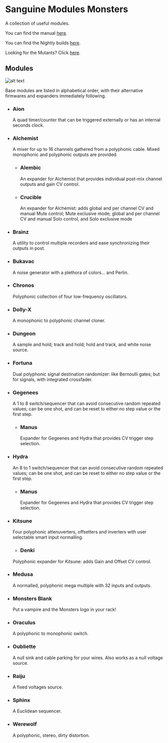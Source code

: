 # Sanguine Modules Monsters

A collection of useful modules.

You can find the manual [here](https://media.githubusercontent.com/media/Bloodbat/SanguineModulesManuals/refs/heads/main/monsters_manual.pdf).

You can find the Nightly builds [here](https://github.com/Bloodbat/SanguineMonsters/releases/tag/Nightly).

Looking for the Mutants? Click [here](https://github.com/Bloodbat/SanguineMutants).

## Modules

![alt text](pics/monster_modules.png)

Base modules are listed in alphabetical order, with their alternative firmwares and expanders immediately following.

- ### Aion

  A quad timer/counter that can be triggered externally or has an internal seconds clock.

- ### Alchemist

  A mixer for up to 16 channels gathered from a polyphonic cable. Mixed monophonic and polyphonic outputs are provided.

  - ### Alembic

    An expander for Alchemist that provides individual post-mix channel outputs and gain CV control.

  - ### Crucible
  
    An expander for Alchemist: adds global and per channel CV and manual  Mute control; Mute exclusive mode; global and per channel CV and manual Solo control, and Solo exclusive mode

- ### Brainz

  A utility to control multiple recorders and ease synchronizing their outputs in post.

- ### Bukavac

  A noise generator with a plethora of colors... and Perlin.

- ### Chronos

  Polyphonic collection of four low-frequency oscillators.

- ### Dolly-X

  A monophonic to polyphonic channel cloner.

- ### Dungeon

  A sample and hold; track and hold; hold and track, and white noise source.

- ### Fortuna

  Dual polyphonic signal destination randomizer: like Bernoulli gates; but for signals, with integrated crossfader.

- ### Gegenees

  A 1 to 8 switch/sequencer that can avoid consecutive random repeated values; can be one shot, and can be reset to either no step value or the first step.

  - ### Manus

    Expander for Gegeenes and Hydra that provides CV trigger step selection.

- ### Hydra

  An 8 to 1 switch/sequencer that can avoid consecutive random repeated values; can be one shot, and can be reset to either no step value or the first step.

  - ### Manus

    Expander for Gegeenes and Hydra that provides CV trigger step selection.

- ### Kitsune

  Four polyphonic attenuverters, offsetters and inverters with user selectable smart input normalling.

  - ### Denki

  Polyphonic expander for Kitsune: adds Gain and Offset CV control.

- ### Medusa

  A normalled, polyphonic mega multiple with 32 inputs and outputs.

- ### Monsters Blank

  Put a vampire and the Monsters logo in your rack!

- ### Oraculus

  A polyphonic to monophonic switch.

- ### Oubliette

  A null sink and cable parking for your wires. Also works as a null voltage source.

- ### Raiju

  A fixed voltages source.

- ### Sphinx

  A Euclidean sequencer.

- ### Werewolf

  A polyphonic, stereo, dirty distortion.